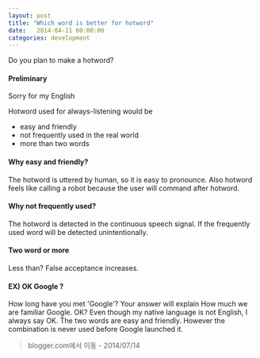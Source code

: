 ```yaml
---
layout: post
title: "Which word is better for hotword"
date:   2014-04-11 00:00:00
categories: development
---
```


Do you plan to make a hotword?

#### Preliminary

Sorry for my English

Hotword used for always-listening would be

 - easy and friendly
 - not frequently used in the real world
 - more than two words

#### Why easy and friendly?

The hotword is uttered by human, so it is easy to pronounce. Also hotword feels like calling a robot because the user will command after hotword.

#### Why not frequently used?

The hotword is detected in the continuous speech signal. If the frequently used word will be detected unintentionally.

#### Two word or more

Less than? False acceptance increases.

#### EX) OK Google ?

How long have you met 'Google'? Your answer will explain How much we are familiar Google. OK? Even though my native language is not English, I always say OK. The two words are easy and friendly. However the combination is never used before Google launched it.

> blogger.com에서 이동 - 2014/07/14
